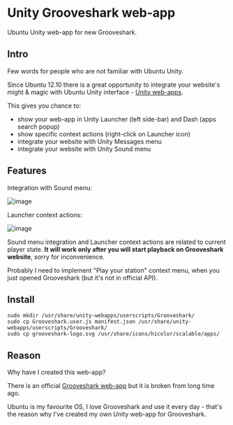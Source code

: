 Unity Grooveshark web-app
=========================

Ubuntu Unity web-app for new Grooveshark.

Intro
-----
Few words for people who are not familiar with Ubuntu Unity.

Since Ubuntu 12.10 there is a great opportunity to integrate your website's might & magic with Ubuntu Unity interface - [Unity web-apps](http://developer.ubuntu.com/webapps/).

This gives you chance to:
- show your web-app in Unity Launcher (left side-bar) and Dash (apps search popup)
- show specific context actions (right-click on Launcher icon)
- integrate your website with Unity Messages menu
- integrate your website with Unity Sound menu

Features
--------
Integration with Sound menu:

![image](http://i.imgur.com/7yVW9b6.png)

Launcher context actions:

![image](http://i.imgur.com/uNVvMdP.png)

Sound menu integration and Launcher context actions are related to current player state.
**It will work only after you will start playback on Grooveshark website**, sorry for inconvenience.

Probably I need to implement "Play your station" context menu, when you just opened Grooveshark (but it's not in official API).

Install
-------

    sudo mkdir /usr/share/unity-webapps/userscripts/Grooveshark/
    sudo cp Grooveshark.user.js manifest.json /usr/share/unity-webapps/userscripts/Grooveshark/
    sudo cp grooveshark-logo.svg /usr/share/icons/hicolor/scalable/apps/

Reason
------
Why have I created this web-app?

There is an official [Grooveshark web-app](https://launchpad.net/ubuntu/+source/unity-webapps-grooveshark) but it is broken from long time ago.

Ubuntu is my favourite OS, I love Grooveshark and use it every day - that's the reason why I've created my own Unity web-app for Grooveshark.